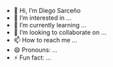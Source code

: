 - 👋 Hi, I’m Diego Sarceño
- 👀 I’m interested in ...
- 🌱 I’m currently learning ...
- 💞️ I’m looking to collaborate on ...
- 📫 How to reach me ...
- 😄 Pronouns: ...
- ⚡ Fun fact: ...

<!---
DRSarcenoR/DRSarcenoR is a ✨ special ✨ repository because its `README.md` (this file) appears on your GitHub profile.
You can click the Preview link to take a look at your changes.
--->
